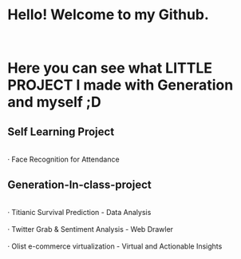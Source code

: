 # Hello! Welcome to my Github. 
# <br>Here you can see what LITTLE PROJECT I made with Generation and myself ;D</br>

## Self Learning Project
<br>‧ Face Recognition for Attendance</br>

## Generation-In-class-project
<br>‧ Titianic Survival Prediction - Data Analysis</br>
<br>‧ Twitter Grab & Sentiment Analysis - Web Drawler</br>
<br>‧ Olist e-commerce virtualization - Virtual and Actionable Insights</br>
